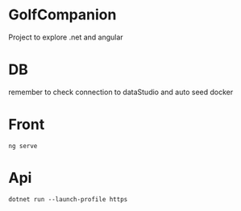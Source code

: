 # GolfCompanion
Project to explore .net and angular

# DB
remember to check connection to dataStudio
and auto seed docker
# Front
` ng serve `

# Api
` dotnet run --launch-profile https `

